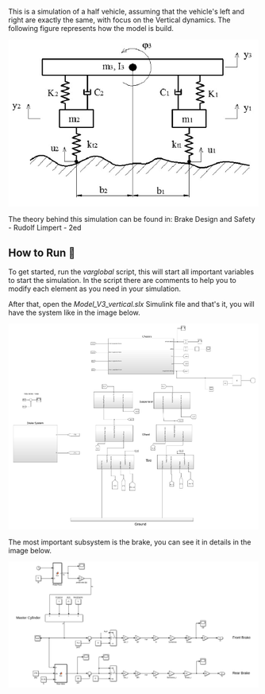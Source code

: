 
  This is a simulation of a half vehicle,
  assuming that the vehicle's left and right
  are exactly the same, with focus on the Vertical
  dynamics. The following figure represents
  how the model is build.

  ![HalfVehicle](https://github.com/wenisbelle/Automomotive_Simulations/blob/master/Images/HalfVehicle.png)

  The theory behind this simulation can be found in: Brake Design and Safety - Rudolf Limpert - 2ed



  ## How to Run 🚀  
  To get started, run the *varglobal* script, this
  will start all important variables to start
  the simulation. In the script there are comments
  to help you to modify each element as you need 
  in your simulation.

  After that, open the *Model_V3_vertical.slx*
  Simulink file and that's it, you will have the system
  like in the image below.

  ![Simulink_half_model](https://github.com/wenisbelle/Automomotive_Simulations/blob/master/Images/simulink_brake_half_vehicle.png)

  The most important subsystem is the brake, you can see it in details in the image below.

  ![Simulink_half_model](https://github.com/wenisbelle/Automomotive_Simulations/blob/master/Images/brake_subsystem.png)